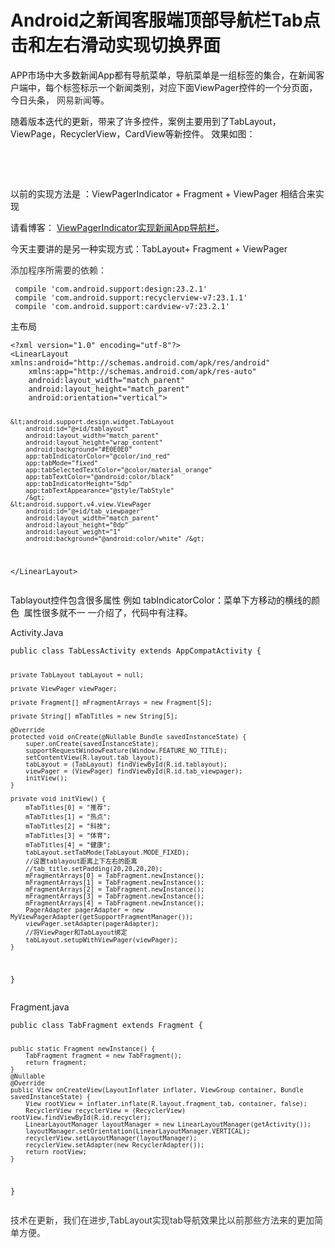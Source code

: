 # Android之新闻客服端顶部导航栏Tab点击和左右滑动实现切换界面
 <p>APP市场中大多数新闻App都有导航菜单，导航菜单是一组标签的集合，在新闻客户端中，每个标签标示一个新闻类别，对应下面ViewPager控件的一个分页面，今日头条， <span style="background-color:rgb(255, 255, 255); color:rgb(51, 51, 51)">网易新闻</span>等。</p> 
<p>随着版本迭代的更新，带来了许多控件，案例主要用到了TabLayout，ViewPage，RecyclerView，CardView等新控件。 效果如图：</p> 
<p>&nbsp;&nbsp;&nbsp;&nbsp;&nbsp;&nbsp;&nbsp;&nbsp;&nbsp;&nbsp;&nbsp; <img alt="" src="https://static.oschina.net/uploads/space/2017/0216/101319_Sa3J_2945455.gif"></p> 
<p>&nbsp;</p> 
<p>以前的实现方法是 ：ViewPagerIndicator + Fragment + ViewPager 相结合来实现</p> 
<p>请看博客： <a href="https://my.oschina.net/zhangqie/blog/801646" rel="nofollow">ViewPagerIndicator实现新闻App导航栏</a>。</p> 
<p>今天主要讲的是另一种实现方式：TabLayout+ Fragment + ViewPager</p> 
<p><span style="background-color:rgb(255, 255, 255); color:rgb(51, 51, 51)">添加程序所需要的依赖：</span></p> 
<pre><code class="language-java"> compile 'com.android.support:design:23.2.1'
 compile 'com.android.support:recyclerview-v7:23.1.1'
 compile 'com.android.support:cardview-v7:23.2.1'</code></pre> 
<p>主布局</p> 
<pre><code class="language-html">&lt;?xml version="1.0" encoding="utf-8"?&gt;
&lt;LinearLayout xmlns:android="http://schemas.android.com/apk/res/android"
    xmlns:app="http://schemas.android.com/apk/res-auto"
    android:layout_width="match_parent"
    android:layout_height="match_parent"
    android:orientation="vertical"&gt;

    &lt;android.support.design.widget.TabLayout
        android:id="@+id/tablayout"
        android:layout_width="match_parent"
        android:layout_height="wrap_content"
        android:background="#E0E0E0"
        app:tabIndicatorColor="@color/ind_red"
        app:tabMode="fixed"
        app:tabSelectedTextColor="@color/material_orange"
        app:tabTextColor="@android:color/black"
        app:tabIndicatorHeight="5dp"
        app:tabTextAppearance="@style/TabStyle"
        /&gt;
    &lt;android.support.v4.view.ViewPager
        android:id="@+id/tab_viewpager"
        android:layout_width="match_parent"
        android:layout_height="0dp"
        android:layout_weight="1"
        android:background="@android:color/white" /&gt;

&lt;/LinearLayout&gt;</code></pre> 
<p>Tablayout控件包含很多属性 例如 tabIndicatorColor：菜单下方移动的横线的颜色&nbsp; 属性很多就不一 一介绍了，代码中有注释。</p> 
<p>Activity.Java</p> 
<pre><code class="language-java">public class TabLessActivity extends AppCompatActivity {

    private TabLayout tabLayout = null;

    private ViewPager viewPager;

    private Fragment[] mFragmentArrays = new Fragment[5];

    private String[] mTabTitles = new String[5];

    @Override
    protected void onCreate(@Nullable Bundle savedInstanceState) {
        super.onCreate(savedInstanceState);
        supportRequestWindowFeature(Window.FEATURE_NO_TITLE);
        setContentView(R.layout.tab_layout);
        tabLayout = (TabLayout) findViewById(R.id.tablayout);
        viewPager = (ViewPager) findViewById(R.id.tab_viewpager);
        initView();
    }

    private void initView() {
        mTabTitles[0] = "推荐";
        mTabTitles[1] = "热点";
        mTabTitles[2] = "科技";
        mTabTitles[3] = "体育";
        mTabTitles[4] = "健康";
        tabLayout.setTabMode(TabLayout.MODE_FIXED);
        //设置tablayout距离上下左右的距离
        //tab_title.setPadding(20,20,20,20);
        mFragmentArrays[0] = TabFragment.newInstance();
        mFragmentArrays[1] = TabFragment.newInstance();
        mFragmentArrays[2] = TabFragment.newInstance();
        mFragmentArrays[3] = TabFragment.newInstance();
        mFragmentArrays[4] = TabFragment.newInstance();
        PagerAdapter pagerAdapter = new MyViewPagerAdapter(getSupportFragmentManager());
        viewPager.setAdapter(pagerAdapter);
        //将ViewPager和TabLayout绑定
        tabLayout.setupWithViewPager(viewPager);
    }
}</code></pre> 
<p>Fragment.java</p> 
<pre><code class="language-java">public class TabFragment extends Fragment {

    public static Fragment newInstance() {
        TabFragment fragment = new TabFragment();
        return fragment;
    }
    @Nullable
    @Override
    public View onCreateView(LayoutInflater inflater, ViewGroup container, Bundle savedInstanceState) {
        View rootView = inflater.inflate(R.layout.fragment_tab, container, false);
        RecyclerView recyclerView = (RecyclerView) rootView.findViewById(R.id.recycler);
        LinearLayoutManager layoutManager = new LinearLayoutManager(getActivity());
        layoutManager.setOrientation(LinearLayoutManager.VERTICAL);
        recyclerView.setLayoutManager(layoutManager);
        recyclerView.setAdapter(new RecyclerAdapter());
        return rootView;
    }
}</code></pre> 
<p><span style="background-color:rgb(255, 255, 255); color:rgb(51, 51, 51)">技术在更新，我们在进步,TabLayout实现tab导航效果比以前那些方法来的更加简单方便。</span></p> 
<p>&nbsp;</p> 
